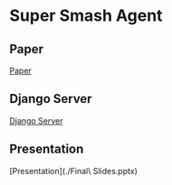 # Super Smash Agent

## Paper
[Paper](./CS5640_Project_Paper.pdf)

## Django Server
[Django Server](https://github.com/sonorousduck/DjangoSuperSmashServer)

## Presentation
[Presentation](./Final\ Slides.pptx)


